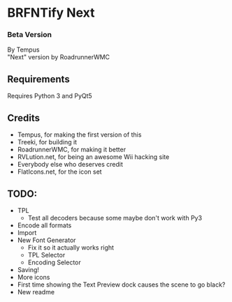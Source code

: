 # BRFNTify Next
### Beta Version

By Tempus  
"Next" version by RoadrunnerWMC

## Requirements

Requires Python 3 and PyQt5

## Credits
 * Tempus, for making the first version of this
 * Treeki, for building it
 * RoadrunnerWMC, for making it better
 * RVLution.net, for being an awesome Wii hacking site
 * Everybody else who deserves credit
 * FlatIcons.net, for the icon set

## TODO:
 * TPL
   - Test all decoders because some maybe don't work with Py3
 * Encode all formats
 * Import
 * New Font Generator
   - Fix it so it actually works right
   - TPL Selector
   - Encoding Selector
 * Saving!
 * More icons
 * First time showing the Text Preview dock causes the scene to go black?
 * New readme